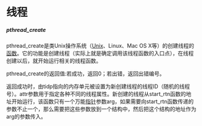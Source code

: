 # 线程

##### pthread_create

pthread_create是类Unix操作系统（[Unix](https://baike.baidu.com/item/Unix/219943)、Linux、Mac OS X等）的创建线程的[函数](https://baike.baidu.com/item/函数/18686609)。它的功能是创建线程（实际上就是确定调用该线程函数的入口点），在线程创建以后，就开始运行相关的线程函数。

pthread_create的返回值:若成功，返回0；若出错，返回出错编号。

返回成功时，由tidp指向的内存单元被设置为新创建线程的线程ID（随机的线程号）。attr参数用于指定各种不同的线程属性。新创建的线程从start_rtn函数的地址开始运行，该函数只有一个万能[指针](https://baike.baidu.com/item/指针)参数arg，如果需要向start_rtn函数传递的参数不止一个，那么需要把这些参数放到一个结构中，然后把这个结构的地址作为arg的参数传入。